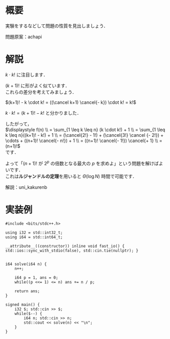 # 概要
実験をするなどして問題の性質を見出しましょう．

問題原案：achapi

# 解説
$k \cdot k!$ に注目します．  

$(k+1)!$ に形がよく似ています．  
これらの差分を考えてみましょう．  

$(k+1)! - k \cdot k! = ((\cancel k+1) \cancel{- k}) \cdot k! = k!$

$k \cdot k! = (k+1)! - k!$ と分かりました．

したがって，  
$\displaystyle f(n) \\ = \sum_{1 \leq k \leq n} (k \cdot k!) + 1 \\ = \sum_{1 \leq k \leq n}((k+1)! - k!) + 1 \\ = (\cancel{2!} - 1!) + (\cancel{3!} \cancel {- 2!}) + \cdots + ((n+1)! \cancel{- n!}) + 1 \\ = ((n+1)! \cancel{- 1!}) \cancel{+ 1} \\ = (n+1)!$  
です．  

よって「$(n+1)!$ が $2^p$ の倍数となる最大の $p$ を求めよ」という問題を解けばよいです．  
これは**ルジャンドルの定理**を用いると $\Theta(\log N)$ 時間で可能です．  

解説：uni_kakurenb

# 実装例
```cpp:C++
#include <bits/stdc++.h>

using i32 = std::int32_t;
using i64 = std::int64_t;

__attribute__((constructor)) inline void fast_io() { std::ios::sync_with_stdio(false), std::cin.tie(nullptr); }


i64 solve(i64 n) {
    n++;

    i64 p = 1, ans = 0;
    while((p <<= 1) <= n) ans += n / p;

    return ans;
}

signed main() {
    i32 $; std::cin >> $;
    while($--) {
        i64 n; std::cin >> n;
        std::cout << solve(n) << "\n";
    }
}

```

